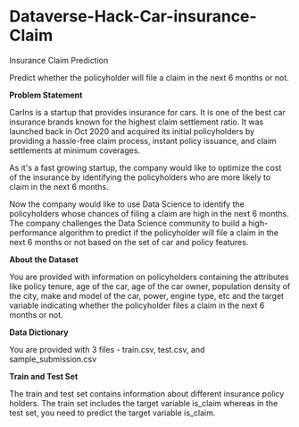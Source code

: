 # Dataverse-Hack-Car-insurance-Claim

Insurance Claim Prediction



Predict whether the policyholder will file a claim in the next 6 months or not.





**Problem Statement**



CarIns is a startup that provides insurance for cars. It is one of the best car insurance brands known for the highest claim settlement ratio. It was launched back in Oct 2020 and acquired its initial policyholders by providing a hassle-free claim process, instant policy issuance, and claim settlements at minimum coverages.


As it's a fast growing startup, the company would like to optimize the cost of the insurance by identifying the policyholders who are more likely to claim in the next 6 months. 

Now the company would like to use Data Science to identify the policyholders whose chances of filing a claim are high in the next 6 months. The company challenges the Data Science community to build a high-performance algorithm to predict if the policyholder will file a claim in the next 6 months or not based on the set of car and policy features.





**About the Dataset**



You are provided with information on policyholders containing the attributes like policy tenure, age of the car, age of the car owner, population density of the city, make and model of the car, power, engine type, etc and the target variable indicating whether the policyholder files a claim in the next 6 months or not.



**Data Dictionary**



You are provided with 3 files - train.csv, test.csv, and sample_submission.csv



**Train and Test Set**



The train and test set contains information about different insurance policy holders. The train set includes the target variable is_claim whereas in the test set, you need to predict the target variable is_claim.


